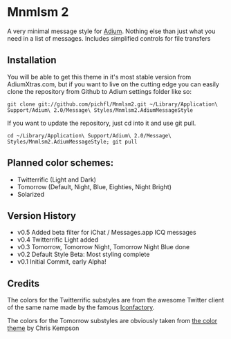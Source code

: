 # Mnmlsm 2

A very minimal message style for [Adium](http://adium.im).
Nothing else than just what you need in a list of messages.
Includes simplified controls for file transfers


## Installation

You will be able to get this theme in it's most stable version from AdiumXtras.com, but if you want to live on the cutting edge you can easily clone the repository from Github to Adium settings folder like so:

    git clone git://github.com/pichfl/Mnmlsm2.git ~/Library/Application\ Support/Adium\ 2.0/Message\ Styles/Mnmlsm2.AdiumMessageStyle

If you want to update the repository, just cd into it and use git pull.

    cd ~/Library/Application\ Support/Adium\ 2.0/Message\ Styles/Mnmlsm2.AdiumMessageStyle; git pull


## Planned color schemes:

- Twitterrific (Light and Dark)
- Tomorrow (Default, Night, Blue, Eighties, Night Bright)
- Solarized


## Version History

- v0.5 Added beta filter for iChat / Messages.app ICQ messages
- v0.4 Twitterrific Light added
- v0.3 Tomorrow, Tomorrow Night, Tomorrow Night Blue done
- v0.2 Default Style Beta: Most styling complete
- v0.1 Initial Commit, early Alpha!


## Credits

The colors for the Twitterrific substyles are from the awesome Twitter client of the same name made by the famous [Iconfactory](http://iconfactory.com/).

The colors for the Tomorrow substyles are obviously taken from [the color theme](https://github.com/ChrisKempson/Tomorrow-Theme) by Chris Kempson